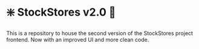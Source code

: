 # ❇️ StockStores v2.0 🏪

This is a repository to house the second version of the StockStores project frontend. Now with an improved UI and more clean code.